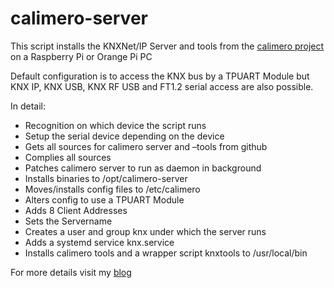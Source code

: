 # calimero-server

This script installs the KNXNet/IP Server and tools from the [calimero project](https://calimero-project.github.io/) on a Raspberry Pi or Orange Pi PC

Default configuration is to access the KNX bus by a TPUART Module but 
KNX IP, KNX USB, KNX RF USB and FT1.2 serial access are also possible.

In detail:
- Recognition on which device the script runs
- Setup the serial device depending on the device
- Gets all sources for calimero server and –tools from github
- Complies all sources
- Patches calimero server to run as daemon in background
- Installs binaries to /opt/calimero-server
- Moves/installs config files to /etc/calimero
- Alters config to use a TPUART Module
- Adds 8 Client Addresses
- Sets the Servername
- Creates a user and group knx under which the server runs
- Adds a systemd service knx.service
- Installs calimero tools and a wrapper script knxtools to /usr/local/bin

For more details visit my [blog](https://michlstechblog.info/blog/eib-knx-knxnet-ip-gateway-with-calimero-server-on-raspberry-pi-orange-pi-pc/)


